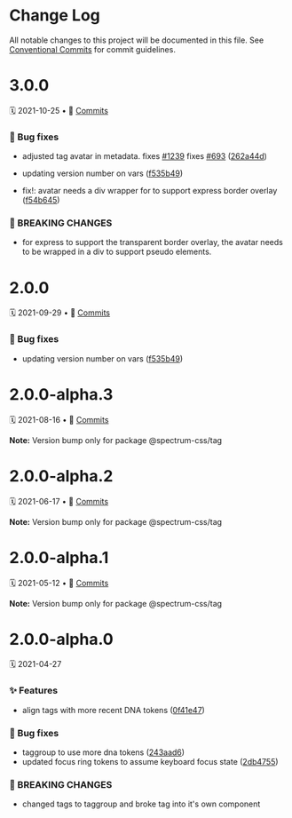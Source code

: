 # Change Log

All notable changes to this project will be documented in this file.
See [Conventional Commits](https://conventionalcommits.org) for commit guidelines.

<a name="3.0.0"></a>
# 3.0.0
🗓 2021-10-25 • 📝 [Commits](https://github.com/adobe/spectrum-css/compare/@spectrum-css/tag@2.0.0-alpha.3...@spectrum-css/tag@3.0.0)

### 🐛 Bug fixes

* adjusted tag avatar in metadata. fixes [#1239](https://github.com/adobe/spectrum-css/issues/1239) fixes [#693](https://github.com/adobe/spectrum-css/issues/693) ([262a44d](https://github.com/adobe/spectrum-css/commit/262a44d))
* updating version number on vars ([f535b49](https://github.com/adobe/spectrum-css/commit/f535b49))


* fix!: avatar needs a div wrapper for to support express border overlay ([f54b645](https://github.com/adobe/spectrum-css/commit/f54b645))


### 🛑 BREAKING CHANGES

* for express to support the transparent border overlay,
the avatar needs to be wrapped in a div to support pseudo elements.





<a name="2.0.0"></a>
# 2.0.0
🗓 2021-09-29 • 📝 [Commits](https://github.com/adobe/spectrum-css/compare/@spectrum-css/tag@2.0.0-alpha.3...@spectrum-css/tag@2.0.0)

### 🐛 Bug fixes

* updating version number on vars ([f535b49](https://github.com/adobe/spectrum-css/commit/f535b49))





<a name="2.0.0-alpha.3"></a>
# 2.0.0-alpha.3
🗓 2021-08-16 • 📝 [Commits](https://github.com/adobe/spectrum-css/compare/@spectrum-css/tag@2.0.0-alpha.2...@spectrum-css/tag@2.0.0-alpha.3)

**Note:** Version bump only for package @spectrum-css/tag





<a name="2.0.0-alpha.2"></a>
# 2.0.0-alpha.2
🗓 2021-06-17 • 📝 [Commits](https://github.com/adobe/spectrum-css/compare/@spectrum-css/tag@2.0.0-alpha.1...@spectrum-css/tag@2.0.0-alpha.2)

**Note:** Version bump only for package @spectrum-css/tag





<a name="2.0.0-alpha.1"></a>
# 2.0.0-alpha.1
🗓 2021-05-12 • 📝 [Commits](https://github.com/adobe/spectrum-css/compare/@spectrum-css/tag@2.0.0-alpha.0...@spectrum-css/tag@2.0.0-alpha.1)

**Note:** Version bump only for package @spectrum-css/tag





<a name="2.0.0-alpha.0"></a>
# 2.0.0-alpha.0
🗓 2021-04-27

### ✨ Features

* align tags with more recent DNA tokens ([0f41e47](https://github.com/adobe/spectrum-css/commit/0f41e47))


### 🐛 Bug fixes

* taggroup to use more dna tokens ([243aad6](https://github.com/adobe/spectrum-css/commit/243aad6))
* updated focus ring tokens to assume keyboard focus state ([2db4755](https://github.com/adobe/spectrum-css/commit/2db4755))


### 🛑 BREAKING CHANGES

* changed tags to taggroup and broke tag into it's own component
